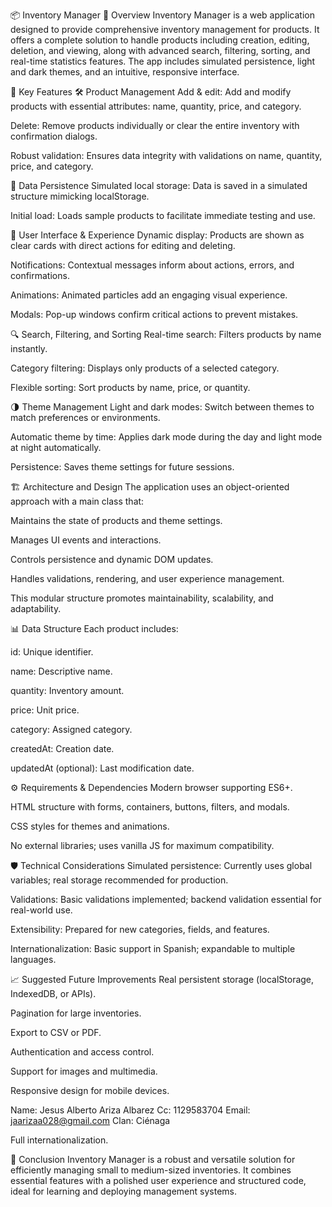 📦 Inventory Manager
📝 Overview
Inventory Manager is a web application designed to provide comprehensive inventory management for products. It offers a complete solution to handle products including creation, editing, deletion, and viewing, along with advanced search, filtering, sorting, and real-time statistics features. The app includes simulated persistence, light and dark themes, and an intuitive, responsive interface.

🚀 Key Features
🛠️ Product Management
Add & edit: Add and modify products with essential attributes: name, quantity, price, and category.

Delete: Remove products individually or clear the entire inventory with confirmation dialogs.

Robust validation: Ensures data integrity with validations on name, quantity, price, and category.

💾 Data Persistence
Simulated local storage: Data is saved in a simulated structure mimicking localStorage.

Initial load: Loads sample products to facilitate immediate testing and use.

🎨 User Interface & Experience
Dynamic display: Products are shown as clear cards with direct actions for editing and deleting.

Notifications: Contextual messages inform about actions, errors, and confirmations.

Animations: Animated particles add an engaging visual experience.

Modals: Pop-up windows confirm critical actions to prevent mistakes.

🔍 Search, Filtering, and Sorting
Real-time search: Filters products by name instantly.

Category filtering: Displays only products of a selected category.

Flexible sorting: Sort products by name, price, or quantity.

🌗 Theme Management
Light and dark modes: Switch between themes to match preferences or environments.

Automatic theme by time: Applies dark mode during the day and light mode at night automatically.

Persistence: Saves theme settings for future sessions.

🏗️ Architecture and Design
The application uses an object-oriented approach with a main class that:

Maintains the state of products and theme settings.

Manages UI events and interactions.

Controls persistence and dynamic DOM updates.

Handles validations, rendering, and user experience management.

This modular structure promotes maintainability, scalability, and adaptability.

📊 Data Structure
Each product includes:

id: Unique identifier.

name: Descriptive name.

quantity: Inventory amount.

price: Unit price.

category: Assigned category.

createdAt: Creation date.

updatedAt (optional): Last modification date.

⚙️ Requirements & Dependencies
Modern browser supporting ES6+.

HTML structure with forms, containers, buttons, filters, and modals.

CSS styles for themes and animations.

No external libraries; uses vanilla JS for maximum compatibility.

🛡️ Technical Considerations
Simulated persistence: Currently uses global variables; real storage recommended for production.

Validations: Basic validations implemented; backend validation essential for real-world use.

Extensibility: Prepared for new categories, fields, and features.

Internationalization: Basic support in Spanish; expandable to multiple languages.

📈 Suggested Future Improvements
Real persistent storage (localStorage, IndexedDB, or APIs).

Pagination for large inventories.

Export to CSV or PDF.

Authentication and access control.

Support for images and multimedia.

Responsive design for mobile devices.

Name: Jesus Alberto Ariza Albarez
Cc: 1129583704
Email: jaarizaa028@gmail.com
Clan: Ciénaga

Full internationalization.

🎯 Conclusion
Inventory Manager is a robust and versatile solution for efficiently managing small to medium-sized inventories. It combines essential features with a polished user experience and structured code, ideal for learning and deploying management systems.
